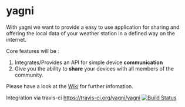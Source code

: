 yagni
=====

With yagni we want to provide a easy to use application for sharing and offering the local data of your weather station in a defined way on the internet.

Core features will be :

1. Integrates/Provides an API for simple device **communication**
2. Give you the ability to **share** your devices with all members of the community.


Please have a look at the [Wiki](https://github.com/yagni/yagni/wiki/Documentation-Contents) for further infomation.

Integration via travis-ci https://travis-ci.org/yagni/yagni
[![Build Status](https://travis-ci.org/yagni/yagni.png?branch=master)](https://travis-ci.org/yagni/yagni)
